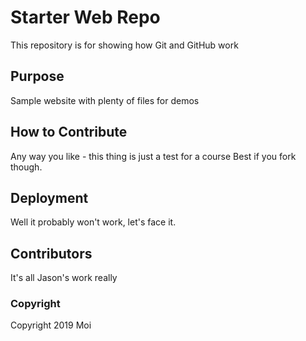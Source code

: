 # Starter Web Repo

This repository is for showing how Git and GitHub work

## Purpose

Sample website with plenty of files for demos

## How to Contribute
Any way you like - this thing is just a test for a course
Best if you fork though.

## Deployment
Well it probably won't work, let's face it.

## Contributors
It's all Jason's work really

### Copyright
Copyright 2019 Moi
